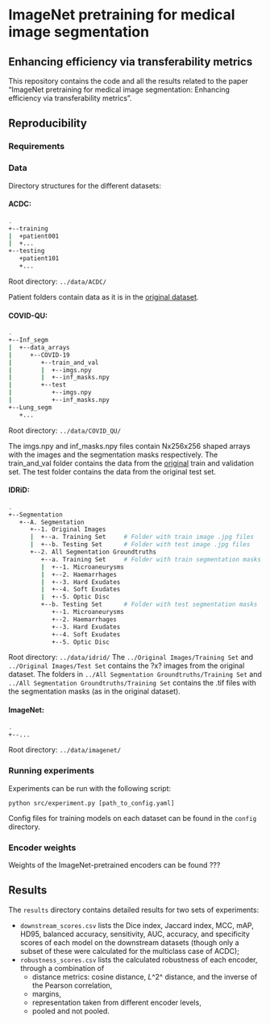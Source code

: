 # ImageNet pretraining for medical image segmentation
## Enhancing efficiency via transferability metrics

This repository contains the code and all the results related to the paper “ImageNet pretraining for medical image segmentation: Enhancing efficiency via transferability metrics”.

## Reproducibility

### Requirements


### Data


Directory structures for the different datasets:

#### ACDC:

```bash
.
+--training
|  +patient001
|  +...
+--testing
   +patient101
   +...

```
Root directory: `../data/ACDC/`

Patient folders contain data as it is in the [original dataset](https://www.creatis.insa-lyon.fr/Challenge/acdc/).


#### COVID-QU:

```bash
.
+--Inf_segm
|  +--data_arrays
|     +--COVID-19
|        +--train_and_val
|        |  +--imgs.npy
|        |  +--inf_masks.npy
|        +--test
|           +--imgs.npy
|           +--inf_masks.npy
+--Lung_segm
   +...
```

Root directory: `../data/COVID_QU/`

The imgs.npy and inf_masks.npy files contain Nx256x256 shaped arrays with the images and the segmentation masks respectively.
The train_and_val folder contains the data from the [original](https://www.kaggle.com/datasets/anasmohammedtahir/covidqu) train and validation set. The test folder contains the data from the original test set.


#### IDRiD:

```bash
.
+--Segmentation
   +--A. Segmentation
      +--1. Original Images
      |  +--a. Training Set     # Folder with train image .jpg files
      |  +--b. Testing Set      # Folder with test image .jpg files
      +--2. All Segmentation Groundtruths
         +--a. Training Set     # Folder with train segmentation masks
         |  +--1. Microaneurysms
         |  +--2. Haemarrhages
         |  +--3. Hard Exudates
         |  +--4. Soft Exudates
         |  +--5. Optic Disc
         +--b. Testing Set      # Folder with test segmentation masks
            +--1. Microaneurysms    
            +--2. Haemarrhages
            +--3. Hard Exudates
            +--4. Soft Exudates
            +--5. Optic Disc
```

Root directory: `../data/idrid/`
The `../Original Images/Training Set` and `../Original Images/Test Set` contains the ?x? images from the original dataset.
The  folders in `../All Segmentation Groundtruths/Training Set` and `../All Segmentation Groundtruths/Training Set` contains the .tif files with the segmentation masks (as in the original dataset).


#### ImageNet:

```bash
.
+--...
```

Root directory: `../data/imagenet/`




### Running experiments

Experiments can be run with the following script:

```
python src/experiment.py [path_to_config.yaml]
```

Config files for training models on each dataset can be found in the `config` directory.

### Encoder weights

Weights of the ImageNet-pretrained encoders can be found ???

## Results

The `results` directory contains detailed results for two sets of experiments:
* `downstream_scores.csv` lists the Dice index, Jaccard index, MCC, mAP, HD95, balanced accuracy, sensitivity, AUC, accuracy, and specificity scores of each model on the downstream datasets (though only a subset of these were calculated for the multiclass case of ACDC);
* `robustness_scores.csv` lists the calculated robustness of each encoder, through a combination of
    * distance metrics: cosine distance, *L*^2^ distance, and the inverse of the Pearson correlation,
    * margins,
    * representation taken from different encoder levels,
    * pooled and not pooled.

<!--
## (Acknowledgement)

## Citation
-->
